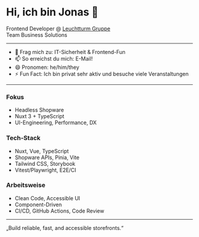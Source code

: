 # Hi, ich bin Jonas 👋

Frontend Developer @ [Leuchtturm Gruppe](https://www.leuchtturmgruppe.com/)  
Team Business Solutions

---

- 💬 Frag mich zu: IT-Sicherheit & Frontend-Fun
- 📫 So erreichst du mich: E-Mail!
- 😄 Pronomen: he/him/they
- ⚡ Fun Fact: Ich bin privat sehr aktiv und besuche viele Veranstaltungen

---

### Fokus
- Headless Shopware
- Nuxt 3 + TypeScript
- UI-Engineering, Performance, DX

### Tech-Stack
- Nuxt, Vue, TypeScript
- Shopware APIs, Pinia, Vite
- Tailwind CSS, Storybook
- Vitest/Playwright, E2E/CI

### Arbeitsweise
- Clean Code, Accessible UI
- Component-Driven
- CI/CD, GitHub Actions, Code Review

---
„Build reliable, fast, and accessible storefronts.“